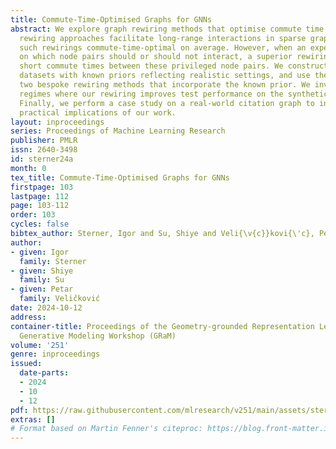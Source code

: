 ```yaml
---
title: Commute-Time-Optimised Graphs for GNNs
abstract: We explore graph rewiring methods that optimise commute time. Recent graph
  rewiring approaches facilitate long-range interactions in sparse graphs, making
  such rewirings commute-time-optimal on average. However, when an expert prior exists
  on which node pairs should or should not interact, a superior rewiring would favour
  short commute times between these privileged node pairs. We construct two synthetic
  datasets with known priors reflecting realistic settings, and use these to motivate
  two bespoke rewiring methods that incorporate the known prior. We investigate the
  regimes where our rewiring improves test performance on the synthetic datasets.
  Finally, we perform a case study on a real-world citation graph to investigate the
  practical implications of our work.
layout: inproceedings
series: Proceedings of Machine Learning Research
publisher: PMLR
issn: 2640-3498
id: sterner24a
month: 0
tex_title: Commute-Time-Optimised Graphs for GNNs
firstpage: 103
lastpage: 112
page: 103-112
order: 103
cycles: false
bibtex_author: Sterner, Igor and Su, Shiye and Veli{\v{c}}kovi{\'c}, Petar
author:
- given: Igor
  family: Sterner
- given: Shiye
  family: Su
- given: Petar
  family: Veličković
date: 2024-10-12
address:
container-title: Proceedings of the Geometry-grounded Representation Learning and
  Generative Modeling Workshop (GRaM)
volume: '251'
genre: inproceedings
issued:
  date-parts:
  - 2024
  - 10
  - 12
pdf: https://raw.githubusercontent.com/mlresearch/v251/main/assets/sterner24a/sterner24a.pdf
extras: []
# Format based on Martin Fenner's citeproc: https://blog.front-matter.io/posts/citeproc-yaml-for-bibliographies/
---
```

